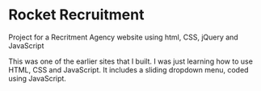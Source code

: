 # Rocket Recruitment
 Project for a Recritment Agency website using html, CSS, jQuery and JavaScript

 This was one of the earlier sites that I built. I was just learning how to use HTML, CSS and JavaScript. It includes a sliding dropdown menu, coded using JavaScript.
